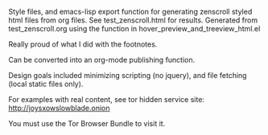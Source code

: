 Style files, and emacs-lisp export function for generating zenscroll styled
html files from org files. See test_zenscroll.html for results. Generated
from test_zenscroll.org using the function in hover_preview_and_treeview_html.el

Really proud of what I did with the footnotes.

Can be converted into an org-mode publishing function.

Design goals included minimizing scripting (no jquery), and file fetching
(local static files only).

For examples with real content, see tor hidden service site:
http://joysxowslowblade.onion

You must use the Tor Browser Bundle to visit it.
